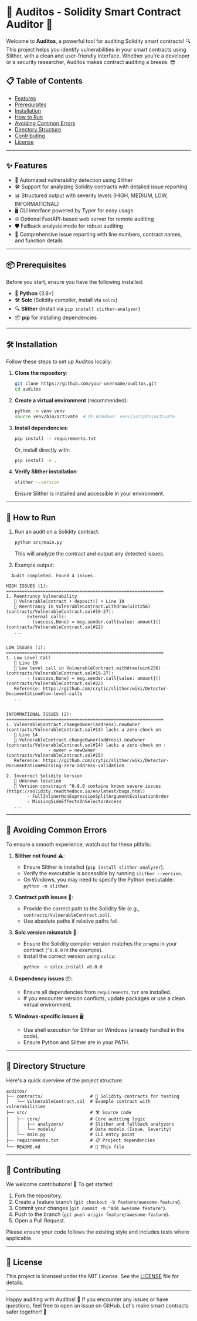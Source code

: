 # 📖 Auditos - Solidity Smart Contract Auditor 🚀

Welcome to **Auditos**, a powerful tool for auditing Solidity smart contracts! 🔍 This project helps you identify vulnerabilities in your smart contracts using Slither, with a clean and user-friendly interface. Whether you're a developer or a security researcher, Auditos makes contract auditing a breeze. 😎

## 📋 Table of Contents
- [Features](#-features)
- [Prerequisites](#-prerequisites)
- [Installation](#-installation)
- [How to Run](#-how-to-run)
- [Avoiding Common Errors](#-avoiding-common-errors)
- [Directory Structure](#-directory-structure)
- [Contributing](#-contributing)
- [License](#-license)

---

## ✨ Features
- 🔎 Automated vulnerability detection using Slither
- 🛠️ Support for analyzing Solidity contracts with detailed issue reporting
- 📊 Structured output with severity levels (HIGH, MEDIUM, LOW, INFORMATIONAL)
- 🖥️ CLI interface powered by Typer for easy usage
- 🌐 Optional FastAPI-based web server for remote auditing
- 🛡️ Fallback analysis mode for robust auditing
- 📝 Comprehensive issue reporting with line numbers, contract names, and function details

---

## 📦 Prerequisites
Before you start, ensure you have the following installed:
- 🐍 **Python** (3.8+)
- 🛠️ **Solc** (Solidity compiler, install via `solcx`)
- 🔍 **Slither** (install via `pip install slither-analyzer`)
- 📦 **pip** for installing dependencies

---

## 🛠️ Installation
Follow these steps to set up Auditos locally:

1. **Clone the repository**:
   ```bash
   git clone https://github.com/your-username/auditos.git
   cd auditos
   ```

2. **Create a virtual environment** (recommended):
   ```bash
   python -m venv venv
   source venv/bin/activate  # On Windows: venv\Scripts\activate
   ```

3. **Install dependencies**:
   ```bash
   pip install -r requirements.txt
   ```
   Or, install directly with:
   ```bash
   pip install -e .
   ```

4. **Verify Slither installation**:
   ```bash
   slither --version
   ```
   Ensure Slither is installed and accessible in your environment.

---

## 🚀 How to Run

1. Run an audit on a Solidity contract:
   ```bash
   python src/main.py
   ```
   This will analyze the contract and output any detected issues.

2. Example output:

```
  Audit completed. Found 4 issues.

HIGH ISSUES (1):
============================================================
1. Reentrancy Vulnerability
   📍 VulnerableContract • deposit() • Line 19
   📝 Reentrancy in VulnerableContract.withdraw(uint256) (contracts/VulnerableContract.sol#19-27):
        External calls:
        - (success,None) = msg.sender.call{value: amount}() (contracts/VulnerableContract.sol#22)
   ...


LOW ISSUES (1):
============================================================
1. Low Level Call
   📍 Line 19
   📝 Low level call in VulnerableContract.withdraw(uint256) (contracts/VulnerableContract.sol#19-27):
        - (success,None) = msg.sender.call{value: amount}() (contracts/VulnerableContract.sol#22)
   Reference: https://github.com/crytic/slither/wiki/Detector-Documentation#low-level-calls
   ...


INFORMATIONAL ISSUES (2):
============================================================
1. VulnerableContract.changeOwner(address).newOwner (contracts/VulnerableContract.sol#14) lacks a zero-check on
   📍 Line 14
   📝 VulnerableContract.changeOwner(address).newOwner (contracts/VulnerableContract.sol#14) lacks a zero-check on :
                - owner = newOwner (contracts/VulnerableContract.sol#15)
   Reference: https://github.com/crytic/slither/wiki/Detector-Documentation#missing-zero-address-validation

2. Incorrect Solidity Version
   📍 Unknown location
   📝 Version constraint ^0.8.0 contains known severe issues (https://solidity.readthedocs.io/en/latest/bugs.html)
        - FullInlinerNonExpressionSplitArgumentEvaluationOrder
        - MissingSideEffectsOnSelectorAccess
   ...
   ```
---

## 🛑 Avoiding Common Errors
To ensure a smooth experience, watch out for these pitfalls:

1. **Slither not found** ⚠️:
   - Ensure Slither is installed (`pip install slither-analyzer`).
   - Verify the executable is accessible by running `slither --version`.
   - On Windows, you may need to specify the Python executable: `python -m slither`.

2. **Contract path issues** 📂:
   - Provide the correct path to the Solidity file (e.g., `contracts/VulnerableContract.sol`).
   - Use absolute paths if relative paths fail.

3. **Solc version mismatch** 🔧:
   - Ensure the Solidity compiler version matches the `pragma` in your contract (`^0.8.0` in the example).
   - Install the correct version using `solcx`:
     ```bash
     python -m solcx.install v0.8.0
     ```

4. **Dependency issues** 📦:
   - Ensure all dependencies from `requirements.txt` are installed.
   - If you encounter version conflicts, update packages or use a clean virtual environment.

5. **Windows-specific issues** 🖥️:
   - Use shell execution for Slither on Windows (already handled in the code).
   - Ensure Python and Slither are in your PATH.

---

## 📂 Directory Structure
Here's a quick overview of the project structure:
```
auditos/
├── contracts/                  # 📜 Solidity contracts for testing
│   └── VulnerableContract.sol  # Example contract with vulnerabilities
├── src/                        # 🛠️ Source code
│   ├── core/                   # Core auditing logic
│   │   ├── analyzers/          # Slither and fallback analyzers
│   │   └── models/             # Data models (Issue, Severity)
│   └── main.py                 # CLI entry point
├── requirements.txt            # 📋 Project dependencies
└── README.md                   # 📖 This file
```

---

## 🤝 Contributing
We welcome contributions! 🥳 To get started:
1. Fork the repository.
2. Create a feature branch (`git checkout -b feature/awesome-feature`).
3. Commit your changes (`git commit -m "Add awesome feature"`).
4. Push to the branch (`git push origin feature/awesome-feature`).
5. Open a Pull Request.

Please ensure your code follows the existing style and includes tests where applicable.

---

## 📜 License
This project is licensed under the MIT License. See the [LICENSE](LICENSE) file for details.

---

Happy auditing with Auditos! 🎉 If you encounter any issues or have questions, feel free to open an issue on GitHub. Let's make smart contracts safer together! 💪

